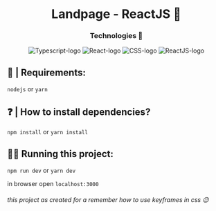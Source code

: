 <h1 align="center">Landpage - ReactJS 🥇</h1>

<h3 align="center">Technologies 🔨</h3>
<div align="center">
<img style="" src="https://img.shields.io/badge/TypeScript-007ACC?style=for-the-badge&logo=typescript&logoColor=white" alt="Typescript-logo"/>
<img style="" src="https://img.shields.io/badge/React-20232A?style=for-the-badge&logo=react&logoColor=61DAFB" alt="React-logo"/>
<img style="" src="https://img.shields.io/badge/CSS3-1572B6?style=for-the-badge&logo=css3&logoColor=white" alt="CSS-logo"/>
<img style="" src="https://img.shields.io/badge/HTML5-E34F26?style=for-the-badge&logo=html5&logoColor=white" alt="ReactJS-logo"/>
</div>

## 💾 | Requirements:

`nodejs` or `yarn`

## ❓ | How to install dependencies?

`npm install` or `yarn install`

## 🏃‍♂️ Running this project:

`npm run dev` or `yarn dev`

in browser open `localhost:3000`

###### this project as created for a remember how to use keyframes in css 😉
